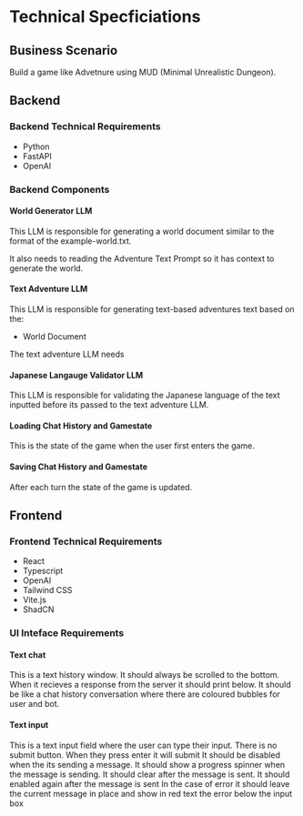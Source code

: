 # Technical Specficiations

## Business Scenario

Build a game like Advetnure using MUD (Minimal Unrealistic Dungeon).


## Backend

### Backend Technical Requirements
- Python
- FastAPI
- OpenAI

### Backend Components

#### World Generator LLM

This LLM is responsible for generating a world document similar to the format of the example-world.txt.

It also needs to reading the Adventure Text Prompt so it has context to generate the world.

#### Text Adventure LLM

This LLM is responsible for generating text-based adventures text based on the:
- World Document

The text adventure LLM needs

#### Japanese Langauge Validator LLM

This LLM is responsible for validating the Japanese language of the text inputted before its passed to the text adventure LLM.

#### Loading Chat History and Gamestate

This is the state of the game when the user first enters the game.

#### Saving Chat History and Gamestate

After each turn the state of the game is updated.






## Frontend

### Frontend Technical Requirements

- React
- Typescript
- OpenAI
- Tailwind CSS
- Vite.js
- ShadCN

### UI Inteface Requirements

#### Text chat

This is a text history window.
It should always be scrolled to the bottom.
When it recieves a response from the server it should print below.
It should be like a chat history conversation where there are coloured bubbles for user and bot.

#### Text input

This is a text input field where the user can type their input.
There is no submit button. When they press enter it will submit
It should be disabled when the its sending a message.
It should show a progress spinner when the message is sending.
It should clear after the message is sent.
It should enabled again after the message is sent
In the case of error it should leave the current message in place and show in red text the error below the input box